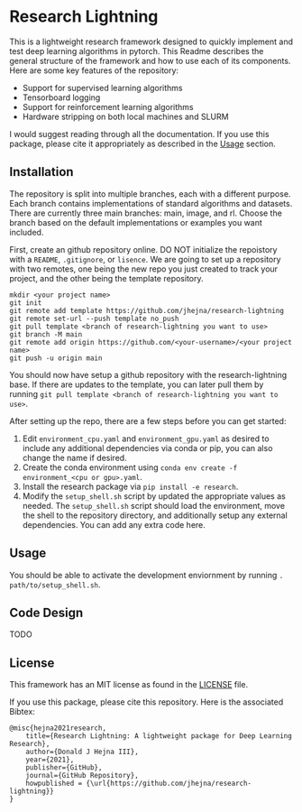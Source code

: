 # Research Lightning

This is a lightweight research framework designed to quickly implement and test deep learning algorithms in pytorch. This Readme describes the general structure of the framework and how to use each of its components. Here are some key features of the repository:
* Support for supervised learning algorithms
* Tensorboard logging
* Support for reinforcement learning algorithms
* Hardware stripping on both local machines and SLURM

I would suggest reading through all the documentation. If you use this package, please cite it appropriately as described in the [Usage](#Usage) section.

## Installation

The repository is split into multiple branches, each with a different purpose. Each branch contains implementations of standard algorithms and datasets. There are currently three main branches: main, image, and rl. Choose the branch based on the default implementations or examples you want included.

First, create an github repository online. DO NOT initialize the repoistory with a `README`, `.gitignore`, or `lisence`. We are going to set up a repository with two remotes, one being the new repo you just created to track your project, and the other being the template repository.

```
mkdir <your project name>
git init
git remote add template https://github.com/jhejna/research-lightning
git remote set-url --push template no_push
git pull template <branch of research-lightning you want to use>
git branch -M main
git remote add origin https://github.com/<your-username>/<your project name>
git push -u origin main
```
You should now have setup a github repository with the research-lightning base. If there are updates to the template, you can later pull them by running `git pull template <branch of research-lightning you want to use>`.

After setting up the repo, there are a few steps before you can get started:
1. Edit `environment_cpu.yaml` and `environment_gpu.yaml` as desired to include any additional dependencies via conda or pip, you can also change the name if desired.
2. Create the conda environment using `conda env create -f environment_<cpu or gpu>.yaml`.
3. Install the research package via `pip install -e research`.
4. Modify the `setup_shell.sh` script by updated the appropriate values as needed. The `setup_shell.sh` script should load the environment, move the shell to the repository directory, and additionally setup any external dependencies. You can add any extra code here.

## Usage
You should be able to activate the development enviornment by running `. path/to/setup_shell.sh`.

## Code Design
TODO

## License
This framework has an MIT license as found in the [LICENSE](LICENSE) file.

If you use this package, please cite this repository. Here is the associated Bibtex:
```
@misc{hejna2021research,
    title={Research Lightning: A lightweight package for Deep Learning Research},
    author={Donald J Hejna III},
    year={2021},
    publisher={GitHub},
    journal={GitHub Repository},
    howpublished = {\url{https://github.com/jhejna/research-lightning}}
}
```
